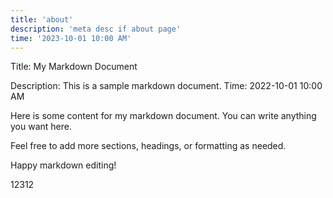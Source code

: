 ```yaml
---
title: 'about'
description: 'meta desc if about page' 
time: '2023-10-01 10:00 AM'
---
```



Title: My Markdown Document

Description: This is a sample markdown document.
Time: 2022-10-01 10:00 AM

Here is some content for my markdown document. You can write anything you want here.

Feel free to add more sections, headings, or formatting as needed.

Happy markdown editing!

12312
